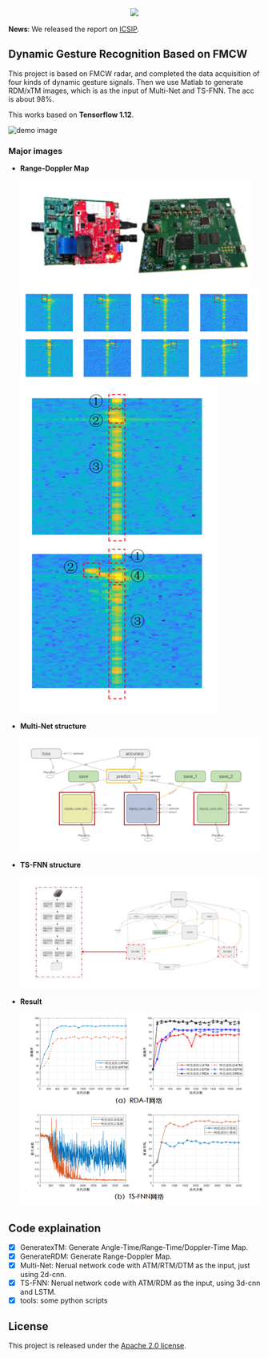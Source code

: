 <div align="center">
  <img src="resources/mmdet-logo.png" width="600"/>
</div>

**News**: We released the report on [ICSIP](https://ieeexplore.ieee.org/document/9339325).

## Dynamic Gesture Recognition Based on FMCW

This project is based on FMCW radar, and completed the data acquisition of four kinds of dynamic gesture signals. Then we use Matlab to generate RDM/xTM images, which is as the input of Multi-Net and TS-FNN. The acc is about 98%.

This works based on **Tensorflow 1.12**.

![demo image](img/arch.png)

### Major images

- **Range-Doppler Map**

  ![demo image](img/AWR.png)
  ![demo image](img/RDM.png)
  ![demo image](img/RDM2.png)
  
- **Multi-Net structure**

  ![demo image](img/Multi-Net.png)
  
- **TS-FNN structure**

  ![demo image](img/TS-FNN.png)

- **Result**

  ![demo image](img/result.png)

## Code explaination

- [x] GeneratexTM: Generate Angle-Time/Range-Time/Doppler-Time Map.
- [x] GenerateRDM: Generate Range-Doppler Map.
- [x] Multi-Net: Nerual network code with ATM/RTM/DTM as the input, just using 2d-cnn.
- [x] TS-FNN: Nerual network code with ATM/RDM as the input, using 3d-cnn and LSTM.
- [x] tools: some python scripts

## License

This project is released under the [Apache 2.0 license](LICENSE).
